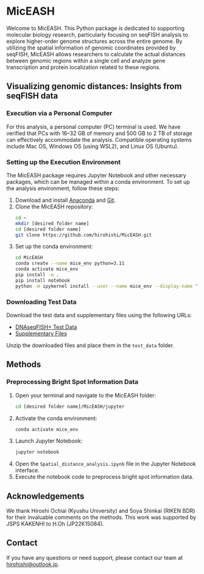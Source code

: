 # MicEASH

Welcome to MicEASH. This Python package is dedicated to supporting molecular biology research, particularly focusing on seqFISH analysis to explore higher-order genome structures across the entire genome. By utilizing the spatial information of genomic coordinates provided by seqFISH, MicEASH allows researchers to calculate the actual distances between genomic regions within a single cell and analyze gene transcription and protein localization related to these regions.

## Visualizing genomic distances: Insights from seqFISH data

### Execution via a Personal Computer

For this analysis, a personal computer (PC) terminal is used. We have verified that PCs with 16–32 GB of memory and 500 GB to 2 TB of storage can effectively accommodate the analysis. Compatible operating systems include Mac OS, Windows OS (using WSL2), and Linux OS (Ubuntu).

### Setting up the Execution Environment

The MicEASH package requires Jupyter Notebook and other necessary packages, which can be managed within a conda environment. To set up the analysis environment, follow these steps:

1. Download and install [Anaconda](https://www.anaconda.com/products/distribution) and [Git](https://github.com/git-guides/install-git).
2. Clone the MicEASH repository:
    ```sh
    cd ~
    mkdir [desired folder name]
    cd [desired folder name]
    git clone https://github.com/hirohishi/MicEASH.git
    ```
3. Set up the conda environment:
    ```sh
    cd MicEASH
    conda create --name mice_env python=3.11
    conda activate mice_env
    pip install -e .
    pip install notebook
    python -m ipykernel install --user --name mice_env --display-name "mice_env"
    ```

### Downloading Test Data

Download the test data and supplementary files using the following URLs:

- [DNAseqFISH+ Test Data](https://zenodo.org/records/3735329/files/DNAseqFISH+.zip?download=1)
- [Supplementary Files](https://www.science.org/doi/suppl/10.1126/science.abj1966/suppl_file/science.abj1966_tables_s1_to_s4.zip)

Unzip the downloaded files and place them in the `test_data` folder.

## Methods

### Preprocessing Bright Spot Information Data

1. Open your terminal and navigate to the MicEASH folder:
    ```sh
    cd [desired folder name]/MicEASH/jupyter
    ```
2. Activate the conda environment:
    ```sh
    conda activate mice_env
    ```
3. Launch Jupyter Notebook:
    ```sh
    jupyter notebook
    ```
4. Open the `Spatial_distance_analysis.ipynb` file in the Jupyter Notebook interface.
5. Execute the notebook code to preprocess bright spot information data.

## Acknowledgements

We thank Hiroshi Ochiai (Kyushu University) and Soya Shinkai (RIKEN BDR) for their invaluable comments on the methods. This work was supported by JSPS KAKENHI to H.Oh (JP22K15084).


## Contact

If you have any questions or need support, please contact our team at [hirohishi@outlook.jp](mailto:hirohishi@outlook.jp).
